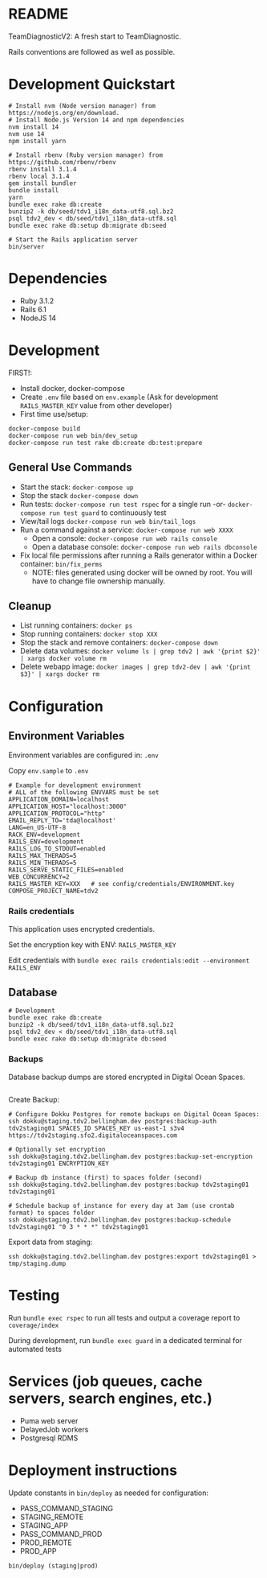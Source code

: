 # README

TeamDiagnosticV2: A fresh start to TeamDiagnostic.

Rails conventions are followed as well as possible.

# Development Quickstart

```
# Install nvm (Node version manager) from https://nodejs.org/en/download.
# Install Node.js Version 14 and npm dependencies
nvm install 14
nvm use 14
npm install yarn

# Install rbenv (Ruby version manager) from https://github.com/rbenv/rbenv
rbenv install 3.1.4
rbenv local 3.1.4
gem install bundler
bundle install
yarn
bundle exec rake db:create
bunzip2 -k db/seed/tdv1_i18n_data-utf8.sql.bz2
psql tdv2_dev < db/seed/tdv1_i18n_data-utf8.sql
bundle exec rake db:setup db:migrate db:seed

# Start the Rails application server
bin/server
```

# Dependencies

* Ruby 3.1.2
* Rails 6.1
* NodeJS 14

# Development

FIRST!:
* Install docker, docker-compose
* Create `.env` file based on `env.example` (Ask for development `RAILS_MASTER_KEY` value from other developer)
* First time use/setup:

```
docker-compose build
docker-compose run web bin/dev_setup
docker-compose run test rake db:create db:test:prepare
```

## General Use Commands

* Start the stack: `docker-compose up`
* Stop the stack `docker-compose down`
* Run tests: `docker-compose run test rspec` for a single run -or- `docker-compose run test guard` to continuously test
* View/tail logs `docker-compose run web bin/tail_logs`
* Run a command against a service: `docker-compose run web XXXX`
  * Open a console: `docker-compose run web rails console`
  * Open a database console: `docker-compose run web rails dbconsole`
* Fix local file permissions after running a Rails generator within a Docker container: `bin/fix_perms`
  * NOTE: files generated using docker will be owned by root. You will have to change file ownership manually.

## Cleanup
* List running containers: `docker ps`
* Stop running containers: `docker stop XXX`
* Stop the stack and remove containers: `docker-compose down`
* Delete data volumes: `docker volume ls | grep tdv2 | awk '{print $2}' | xargs docker volume rm`
* Delete webapp image: `docker images | grep tdv2-dev | awk '{print $3}' | xargs docker rm`

# Configuration

## Environment Variables

Environment variables are configured in: `.env`

Copy `env.sample` to `.env`

```
# Example for development environment
# ALL of the following ENVVARS must be set
APPLICATION_DOMAIN=localhost
APPLICATION_HOST="localhost:3000"
APPLICATION_PROTOCOL="http"
EMAIL_REPLY_TO='tda@localhost'
LANG=en_US-UTF-8
RACK_ENV=development
RAILS_ENV=development
RAILS_LOG_TO_STDOUT=enabled
RAILS_MAX_THERADS=5
RAILS_MIN_THERADS=5
RAILS_SERVE_STATIC_FILES=enabled
WEB_CONCURRENCY=2
RAILS_MASTER_KEY=XXX   # see config/credentials/ENVIRONMENT.key
COMPOSE_PROJECT_NAME=tdv2
```

### Rails credentials

This application uses encrypted credentials.

Set the encryption key with ENV: `RAILS_MASTER_KEY`

Edit credentials with `bundle exec rails credentials:edit --environment RAILS_ENV`

## Database

```
# Development
bundle exec rake db:create
bunzip2 -k db/seed/tdv1_i18n_data-utf8.sql.bz2
psql tdv2_dev < db/seed/tdv1_i18n_data-utf8.sql
bundle exec rake db:setup db:migrate db:seed
```

### Backups

Database backup dumps are stored encrypted in Digital Ocean Spaces.


```
```

Create Backup:

```
# Configure Dokku Postgres for remote backups on Digital Ocean Spaces:
ssh dokku@staging.tdv2.bellingham.dev postgres:backup-auth tdv2staging01 SPACES_ID SPACES_KEY us-east-1 s3v4 https://tdv2staging.sfo2.digitaloceanspaces.com

# Optionally set encryption
ssh dokku@staging.tdv2.bellingham.dev postgres:backup-set-encryption tdv2staging01 ENCRYPTION_KEY

# Backup db instance (first) to spaces folder (second)
ssh dokku@staging.tdv2.bellingham.dev postgres:backup tdv2staging01 tdv2staging01

# Schedule backup of instance for every day at 3am (use crontab format) to spaces folder
ssh dokku@staging.tdv2.bellingham.dev postgres:backup-schedule tdv2staging01 "0 3 * * *" tdv2staging01
```

Export data from staging:

```
ssh dokku@staging.tdv2.bellingham.dev postgres:export tdv2staging01 > tmp/staging.dump
```

# Testing

Run `bundle exec rspec` to run all tests and output a coverage report to `coverage/index`

During development, run `bundle exec guard` in a dedicated terminal for automated tests

# Services (job queues, cache servers, search engines, etc.)

* Puma web server
* DelayedJob workers
* Postgresql RDMS

# Deployment instructions

Update constants in `bin/deploy` as needed for  configuration:

* PASS_COMMAND_STAGING
* STAGING_REMOTE
* STAGING_APP
* PASS_COMMAND_PROD
* PROD_REMOTE
* PROD_APP

`bin/deploy (staging|prod)`
